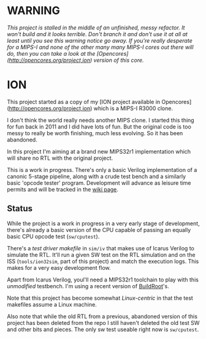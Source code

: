 WARNING
=======

_This project is stalled in the middle of an unfinished, messy refactor. It won't build and it looks terrible. Don't branch it and don't use it at all at least until you see this warning notice go away. 
If you're really desperate for a MIPS-I and none of the other many many MIPS-I cores out there will do, then you can take a look at the [Opencores] (http://opencores.org/project,ion) version of this core._


ION
===

This project started as a copy of my [ION project available in Opencores] (http://opencores.org/project,ion) which is a MIPS-I R3000 clone.

I don't think the world really needs another MIPS clone. I started this thing for fun back in 2011 and I did have lots of fun. But the original code is too messy to really be worth finishing, much less evolving. So it has been abandoned.

In this project I'm aiming at a brand new MIPS32r1 implementation which will share no RTL with the original project.


This is a work in progress. There's only a basic Verilog implementation of a canonic 5-stage pipeline, along with a crude test bench and a similarly basic 'opcode tester' program. Development will advance as leisure time permits and will be tracked in the [wiki page](https://github.com/jaruiz/ION/wiki).


Status
------

While the project is a work in progress in a very early stage of development, there's already a basic version of the CPU capable of passing an equally basic CPU opcode test (`sw/cputest`).

There's a _test driver makefile_ in `sim/iv` that makes use of Icarus Verilog to simulate the RTL. It'll run a given SW test on the RTL simulation and on the ISS (`tools/ion32sim`, part of this project) and match the execution logs. This makes for a very easy development flow.

Apart from Icarus Verilog, youl'll need a MIPS32r1 toolchain to play with this _unmodified_ testbench. I'm using a recent version of [BuildRoot](https://buildroot.org/)'s.

Note that this project has become somewhat _Linux-centric_ in that the test makefiles assume a Linux machine.

Also note that while the old RTL from a previous, abandoned version of this project has been deleted from the repo I still haven't deleted the old test SW and other bits and pieces. The only sw test useable right now is `sw/cputest`.
